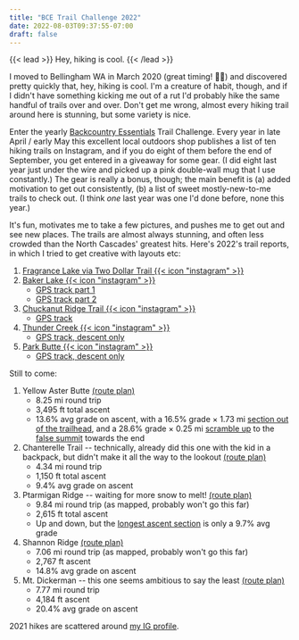 ```yaml
---
title: "BCE Trail Challenge 2022"
date: 2022-08-03T09:37:55-07:00
draft: false
---
```


{{< lead >}}
Hey, hiking is cool.
{{< /lead >}}

I moved to Bellingham WA in March 2020 (great timing! 🦠😷) and discovered pretty quickly that, hey, hiking is cool. I'm a creature of habit, though, and if I didn't have something kicking me out of a rut I'd probably hike the same handful of trails over and over. Don't get me wrong, almost every hiking trail around here is stunning, but some variety is nice.

Enter the yearly [Backcountry Essentials](https://backcountryessentials.net) Trail Challenge. Every year in late April / early May this excellent local outdoors shop publishes a list of ten hiking trails on Instagram, and if you do eight of them before the end of September, you get entered in a giveaway for some gear. (I did eight last year just under the wire and picked up a pink double-wall mug that I use constantly.) The gear is really a bonus, though; the main benefit is (a) added motivation to get out consistently, (b) a list of sweet mostly-new-to-me trails to check out. (I think *one* last year was one I'd done before, none this year.)

It's fun, motivates me to take a few pictures, and pushes me to get out and see new places. The trails are almost always stunning, and often less crowded than the North Cascades' greatest hits. Here's 2022's trail reports, in which I tried to get creative with layouts etc:

1. [Fragrance Lake via Two Dollar Trail {{< icon "instagram" >}}](https://www.instagram.com/p/Cd4DFmJPYK9/)
2. [Baker Lake {{< icon "instagram" >}}](https://www.instagram.com/p/CfpCAE1PUwr/)
   - [GPS track part 1](https://www.gaiagps.com/map/?loc=15.2/-121.6780/48.6524&pubLink=52TWvWfCsYsu5sCc0ebriT8J&trackId=22e0f9654e2099e3f882614705c917ec)
   - [GPS track part 2](https://www.gaiagps.com/map/?loc=15.2/-121.6780/48.6524&pubLink=52TWvWfCsYsu5sCc0ebriT8J&trackId=22e0f9654e2099e3f882614705c917ec)
3. [Chuckanut Ridge Trail {{< icon "instagram" >}}](https://www.instagram.com/p/CfP3g9DJ0JH/)
   - [GPS track](https://www.gaiagps.com/map/?loc=14.3/-122.4922/48.6893&pubLink=VmXZI9c2DFuIngWc0djOhBaO&trackId=b54e7c5b56eedf04fe62b7afb8d5aad2)
4. [Thunder Creek {{< icon "instagram" >}}](https://www.instagram.com/p/Cf2CmNxvoUs/)
   - [GPS track, descent only](https://www.gaiagps.com/map/?loc=13.0/-121.0960/48.6543&pubLink=VeIiz57feK1C9xjAd12UmW8y&trackId=006d9a8dcc7355ec893778f671b4573d)
5. [Park Butte {{< icon "instagram" >}}](https://www.instagram.com/p/CgvpmF6uF1J/)
   - [GPS track, descent only](https://www.gaiagps.com/map/?loc=14.3/-121.8405/48.7121&pubLink=eor1ONrUz8CWxnATfyyVBe9D&trackId=16de681c340c18079e1017ff177ee2d9)


Still to come:
1. Yellow Aster Butte [(route plan)](https://www.gaiagps.com/map/?loc=8.1/-122.3481/48.4965&pubLink=LzLVBZsmhs6afqVtCHi7M8E8&trackId=545fcc03-da05-4913-8750-af4d400cc775)
   - 8.25 mi round trip
   - 3,495 ft total ascent
   - 13.6% avg grade on ascent, with a 16.5% grade × 1.73 mi [section out of the trailhead](https://www.gaiagps.com/map/?loc=14.7/-121.6890/48.9483&pubLink=nVQ3Ox9QtEyt6MELBwsKHIM6&trackId=4b78b802-1f58-4c9d-aecd-153f89e5e4b1), and a 28.6% grade × 0.25 mi [scramble up](https://www.gaiagps.com/map/?loc=14.7/-121.6890/48.9483&pubLink=xB2z0Ih3Sg940ftmcYuVmnwP&trackId=82cfe544-04ea-41b3-97d6-f4a51d3aa30d) to the [false summit](https://www.gaiagps.com/map/?loc=16.8/-121.6830/48.9514&layer=GaiaTopoRasterFeet&osmData=%7B%22type%22%3A%22osm%22%2C%22title%22%3A%22Peak%206178%22%2C%22lngLat%22%3A%7B%22lng%22%3A-121.6830335854519%2C%22lat%22%3A48.950090235515745%7D%2C%22properties%22%3A%7B%22class%22%3A%22summit%22%2C%22ele_feet%22%3A6178%2C%22ele_meters%22%3A1883%2C%22osm_id%22%3A9007276892%2C%22symbol%22%3A%22%EE%A4%AB%22%2C%22type%22%3A%22peak%22%2C%22geometry%22%3A%7B%22type%22%3A%22Point%22%2C%22coordinates%22%3A%5B-121.68304681777954%2C48.9501405179677%5D%7D%7D%2C%22osmId%22%3A9007276892%2C%22mapboxLayerId%22%3A%22GaiaTopoRasterFeet__peak-unnamed-font%22%7D) towards the end
2. Chanterelle Trail -- technically, already did this one with the kid in a backpack, but didn't make it all the way to the lookout [(route plan)](https://www.gaiagps.com/map/?loc=8.1/-122.3481/48.4965&pubLink=TiDOdaOdfuanfS3ZzNtaKBLp&trackId=5784ba80aef80c15888823a9ead97824)
   - 4.34 mi round trip
   - 1,150 ft total ascent
   - 9.4% avg grade on ascent
3. Ptarmigan Ridge -- waiting for more snow to melt! [(route plan)](https://www.gaiagps.com/map/?loc=8.1/-122.3481/48.4965&pubLink=du3rQPLKbtx7JzAJ4jagfU7e&trackId=ee70b3ce-88cb-45f0-bcee-7673dff53173)
   - 9.84 mi round trip (as mapped, probably won't go this far)
   - 2,615 ft total ascent
   - Up and down, but the [longest ascent section](https://www.gaiagps.com/map/?loc=14.0/-121.7433/48.8276&pubLink=RfM508CAe7XA7Oo50EkyFUb9&trackId=05ca9362-ba91-4952-8ea8-5bbd8213e60f) is only a 9.7% avg grade
4. Shannon Ridge [(route plan)](https://www.gaiagps.com/map/?loc=8.1/-122.3481/48.4965&pubLink=npmqtUMGfpUqSDf7OyMveZL2&trackId=d675009f-39ab-4635-b68a-6d1acfcf7b98)
   - 7.06 mi round trip (as mapped, probably won't go this far)
   - 2,767 ft ascent
   - 14.8% avg grade on ascent
5. Mt. Dickerman -- this one seems ambitious to say the least [(route plan)](https://www.gaiagps.com/map/?loc=16.7/-121.4731/48.0677&pubLink=AEodvXVtUtfR66FXSjDUfVMV&trackId=fbc85b3e-9cd8-4916-b2b8-1f1a80150918)
   - 7.77 mi round trip
   - 4,184 ft ascent
   - 20.4% avg grade on ascent

2021 hikes are scattered around [my IG profile](https://www.instagram.com/supercres/).